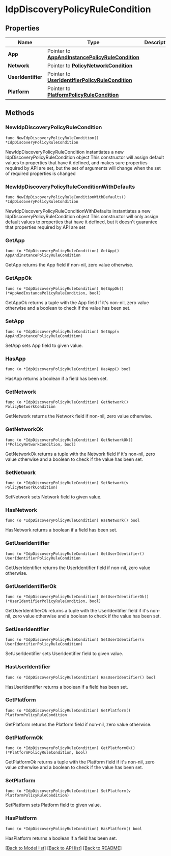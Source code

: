 # IdpDiscoveryPolicyRuleCondition

## Properties

Name | Type | Description | Notes
------------ | ------------- | ------------- | -------------
**App** | Pointer to [**AppAndInstancePolicyRuleCondition**](AppAndInstancePolicyRuleCondition.md) |  | [optional] 
**Network** | Pointer to [**PolicyNetworkCondition**](PolicyNetworkCondition.md) |  | [optional] 
**UserIdentifier** | Pointer to [**UserIdentifierPolicyRuleCondition**](UserIdentifierPolicyRuleCondition.md) |  | [optional] 
**Platform** | Pointer to [**PlatformPolicyRuleCondition**](PlatformPolicyRuleCondition.md) |  | [optional] 

## Methods

### NewIdpDiscoveryPolicyRuleCondition

`func NewIdpDiscoveryPolicyRuleCondition() *IdpDiscoveryPolicyRuleCondition`

NewIdpDiscoveryPolicyRuleCondition instantiates a new IdpDiscoveryPolicyRuleCondition object
This constructor will assign default values to properties that have it defined,
and makes sure properties required by API are set, but the set of arguments
will change when the set of required properties is changed

### NewIdpDiscoveryPolicyRuleConditionWithDefaults

`func NewIdpDiscoveryPolicyRuleConditionWithDefaults() *IdpDiscoveryPolicyRuleCondition`

NewIdpDiscoveryPolicyRuleConditionWithDefaults instantiates a new IdpDiscoveryPolicyRuleCondition object
This constructor will only assign default values to properties that have it defined,
but it doesn't guarantee that properties required by API are set

### GetApp

`func (o *IdpDiscoveryPolicyRuleCondition) GetApp() AppAndInstancePolicyRuleCondition`

GetApp returns the App field if non-nil, zero value otherwise.

### GetAppOk

`func (o *IdpDiscoveryPolicyRuleCondition) GetAppOk() (*AppAndInstancePolicyRuleCondition, bool)`

GetAppOk returns a tuple with the App field if it's non-nil, zero value otherwise
and a boolean to check if the value has been set.

### SetApp

`func (o *IdpDiscoveryPolicyRuleCondition) SetApp(v AppAndInstancePolicyRuleCondition)`

SetApp sets App field to given value.

### HasApp

`func (o *IdpDiscoveryPolicyRuleCondition) HasApp() bool`

HasApp returns a boolean if a field has been set.

### GetNetwork

`func (o *IdpDiscoveryPolicyRuleCondition) GetNetwork() PolicyNetworkCondition`

GetNetwork returns the Network field if non-nil, zero value otherwise.

### GetNetworkOk

`func (o *IdpDiscoveryPolicyRuleCondition) GetNetworkOk() (*PolicyNetworkCondition, bool)`

GetNetworkOk returns a tuple with the Network field if it's non-nil, zero value otherwise
and a boolean to check if the value has been set.

### SetNetwork

`func (o *IdpDiscoveryPolicyRuleCondition) SetNetwork(v PolicyNetworkCondition)`

SetNetwork sets Network field to given value.

### HasNetwork

`func (o *IdpDiscoveryPolicyRuleCondition) HasNetwork() bool`

HasNetwork returns a boolean if a field has been set.

### GetUserIdentifier

`func (o *IdpDiscoveryPolicyRuleCondition) GetUserIdentifier() UserIdentifierPolicyRuleCondition`

GetUserIdentifier returns the UserIdentifier field if non-nil, zero value otherwise.

### GetUserIdentifierOk

`func (o *IdpDiscoveryPolicyRuleCondition) GetUserIdentifierOk() (*UserIdentifierPolicyRuleCondition, bool)`

GetUserIdentifierOk returns a tuple with the UserIdentifier field if it's non-nil, zero value otherwise
and a boolean to check if the value has been set.

### SetUserIdentifier

`func (o *IdpDiscoveryPolicyRuleCondition) SetUserIdentifier(v UserIdentifierPolicyRuleCondition)`

SetUserIdentifier sets UserIdentifier field to given value.

### HasUserIdentifier

`func (o *IdpDiscoveryPolicyRuleCondition) HasUserIdentifier() bool`

HasUserIdentifier returns a boolean if a field has been set.

### GetPlatform

`func (o *IdpDiscoveryPolicyRuleCondition) GetPlatform() PlatformPolicyRuleCondition`

GetPlatform returns the Platform field if non-nil, zero value otherwise.

### GetPlatformOk

`func (o *IdpDiscoveryPolicyRuleCondition) GetPlatformOk() (*PlatformPolicyRuleCondition, bool)`

GetPlatformOk returns a tuple with the Platform field if it's non-nil, zero value otherwise
and a boolean to check if the value has been set.

### SetPlatform

`func (o *IdpDiscoveryPolicyRuleCondition) SetPlatform(v PlatformPolicyRuleCondition)`

SetPlatform sets Platform field to given value.

### HasPlatform

`func (o *IdpDiscoveryPolicyRuleCondition) HasPlatform() bool`

HasPlatform returns a boolean if a field has been set.


[[Back to Model list]](../README.md#documentation-for-models) [[Back to API list]](../README.md#documentation-for-api-endpoints) [[Back to README]](../README.md)


